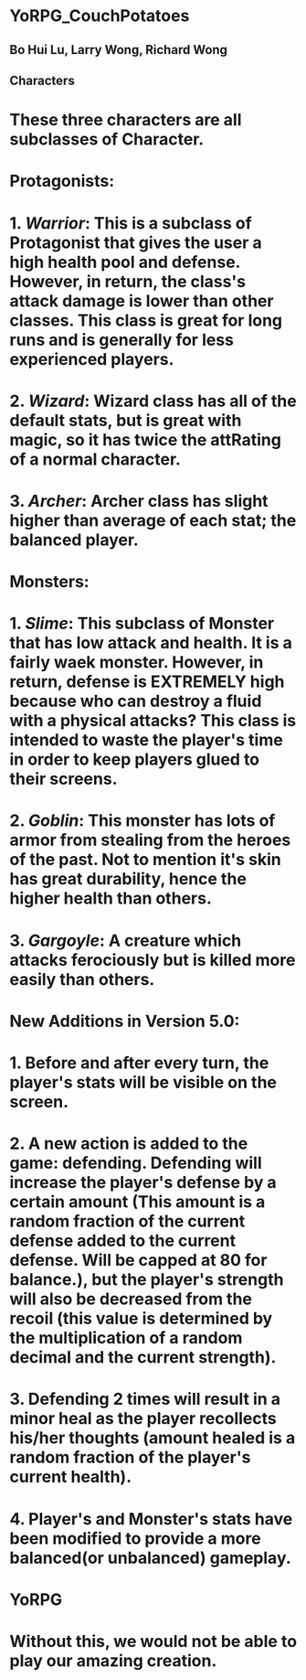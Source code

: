 # YoRPG_CouchPotatoes
## Bo Hui Lu, Larry Wong, Richard Wong

## Characters
# These three characters are all subclasses of Character.

# Protagonists:
   # 1. *Warrior*: This is a subclass of Protagonist that gives the user a high health pool and defense. However, in return, the                         class's attack damage is lower than other classes. This class is great for long runs and is generally for                      less experienced players.
   # 2. *Wizard*: Wizard class has all of the default stats, but is great with magic, so it has twice the attRating of a normal character.
   # 3. *Archer*: Archer class has slight higher than average of each stat; the balanced player.


# Monsters:
   # 1. *Slime*: This subclass of Monster that has low attack and health. It is a fairly waek monster. However, in return,                       defense is EXTREMELY high because who can destroy a fluid with a physical attacks? This class is intended to waste the player's time in order to keep players glued to their screens.
   # 2. *Goblin*: This monster has lots of armor from stealing from the heroes of the past. Not to mention it's skin has great durability, hence the higher health than others.
   # 3. *Gargoyle*: A creature which attacks ferociously but is killed more easily than others.
   
# New Additions in Version 5.0:
   # 1. Before and after every turn, the player's stats will be visible on the screen.
   # 2. A new action is added to the game: defending. Defending will increase the player's defense by a certain amount (This amount is a random fraction of the current defense added to the current defense. Will be capped at 80 for balance.), but the player's strength will also be decreased from the recoil (this value is determined by the multiplication of a random decimal and the current strength).
   # 3. Defending 2 times will result in a minor heal as the player recollects his/her thoughts (amount healed is a random fraction of the player's current health).
   # 4. Player's and Monster's stats have been modified to provide a more balanced(or unbalanced) gameplay.
      
# YoRPG
# Without this, we would not be able to play our amazing creation.
